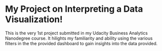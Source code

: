 # My Project on Interpreting a Data Visualization!
This is the very 1st project submitted in my Udacity Business Analytics Nanodegree course. It hilights my familiarity and ability using the various filters in the the provided dashboard to gain insights into the data provided. 
